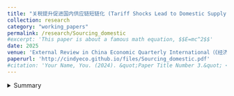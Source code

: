 ```yaml
---
title: "关税提升促进国内供应链短链化 (Tariff Shocks Lead to Domestic Supply-Chain Contraction, joint with Wei Tian, Jimmy Xu and Miaojie Yu)"
collection: research
category: "working_papers"
permalink: /research/Sourcing_domestic
#excerpt: 'This paper is about a famous math equation, $$E=mc^2$$'
date: 2025
venue: 'External Review in China Economic Quarterly International（《经济学（季刊）》）'
paperurl: 'http://cindyeco.github.io/files/Sourcing_domestic.pdf'
#citation: 'Your Name, You. (2024). &quot;Paper Title Number 3.&quot; <i>GitHub Journal of Bugs</i>. 1(3).'
---
```


<details>
<summary>Summary</summary>
<p>
This paper examines how tariff hikes reshape the spatial distribution of domestic supply chains. We build a simplified producer–supplier model and construct a 2016–2019 panel of listed firms and their suppliers by merging five micro-level datasets. Theory and evidence show that higher tariffs significantly contract domestic supply chains: cross-province links decline, while new suppliers cluster locally. Falling profits push firms toward conservative sourcing, and risks from information asymmetry amplify this effect. By shortening supply chains, firms reduce transport and information costs under uncertainty. Results suggest tariffs weaken domestic market integration, highlighting the need to lower cross-regional sourcing costs.
</p>
</details>

